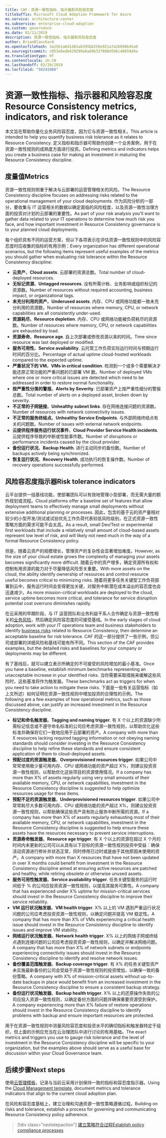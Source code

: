 ```yaml
---
title: CAF：资源一致性指标、指示器和风险容忍度
titleSuffix: Microsoft Cloud Adoption Framework for Azure
ms.service: architecture-center
ms.subservice: enterprise-cloud-adoption
ms.custom: governance
ms.date: 02/11/2019
description: 资源一致性指标、指示器和风险容忍度
author: BrianBlanchard
ms.openlocfilehash: 3a2561a6d1d81a6395bb256e921a7a26898b45a0
ms.sourcegitcommit: c053e6edb429299a0ad9b327888d596c48859d4a
ms.translationtype: HT
ms.contentlocale: zh-CN
ms.lasthandoff: 03/20/2019
ms.locfileid: "58241988"
---
```

# <a name="resource-consistency-metrics-indicators-and-risk-tolerance"></a><span data-ttu-id="38b20-103">资源一致性指标、指示器和风险容忍度</span><span class="sxs-lookup"><span data-stu-id="38b20-103">Resource Consistency metrics, indicators, and risk tolerance</span></span>

<span data-ttu-id="38b20-104">本文旨在帮助你量化业务风险容忍度，因为它与资源一致性相关。</span><span class="sxs-lookup"><span data-stu-id="38b20-104">This article is intended to help you quantify business risk tolerance as it relates to Resource Consistency.</span></span> <span data-ttu-id="38b20-105">定义指标和指示器可帮助你创建一个业务案例，用于在资源一致性规则的成熟度方面进行投资。</span><span class="sxs-lookup"><span data-stu-id="38b20-105">Defining metrics and indicators helps you create a business case for making an investment in maturing the Resource Consistency discipline.</span></span>

## <a name="metrics"></a><span data-ttu-id="38b20-106">度量值</span><span class="sxs-lookup"><span data-stu-id="38b20-106">Metrics</span></span>

<span data-ttu-id="38b20-107">资源一致性规则侧重于解决与云部署的运营管理相关的风险。</span><span class="sxs-lookup"><span data-stu-id="38b20-107">The Resource Consistency discipline focuses on addressing risks related to the operational management of your cloud deployments.</span></span> <span data-ttu-id="38b20-108">作为风险分析的一部分，要收集与 IT 运营相关的数据以确定面临的风险程度，以及资源一致性治理方面的投资对计划的云部署的重要性。</span><span class="sxs-lookup"><span data-stu-id="38b20-108">As part of your risk analysis you'll want to gather data related to your IT operations to determine how much risk you face, and how important investment in Resource Consistency governance is to your planned cloud deployments.</span></span>

<span data-ttu-id="38b20-109">每个组织具有不同的运营方案，但以下各项表示在评估资源一致性规则中的风险容忍度时应收集的指标的有用示例：</span><span class="sxs-lookup"><span data-stu-id="38b20-109">Every organization has different operational scenarios, but the following items represent useful examples of the metrics you should gather when evaluating risk tolerance within the Resource Consistency discipline:</span></span>

- <span data-ttu-id="38b20-110">**云资产**。</span><span class="sxs-lookup"><span data-stu-id="38b20-110">**Cloud assets**.</span></span> <span data-ttu-id="38b20-111">云部署的资源总数。</span><span class="sxs-lookup"><span data-stu-id="38b20-111">Total number of cloud-deployed resources.</span></span>
- <span data-ttu-id="38b20-112">**无标记资源**。</span><span class="sxs-lookup"><span data-stu-id="38b20-112">**Untagged resources**.</span></span> <span data-ttu-id="38b20-113">没有所需计帐、业务影响或组织标记的资源数。</span><span class="sxs-lookup"><span data-stu-id="38b20-113">Number of resources without required accounting, business impact, or organizational tags.</span></span>
- <span data-ttu-id="38b20-114">**未充分利用的资产**。</span><span class="sxs-lookup"><span data-stu-id="38b20-114">**Underused assets**.</span></span> <span data-ttu-id="38b20-115">内存、CPU 或网络功能都一致未充分利用的资源数。</span><span class="sxs-lookup"><span data-stu-id="38b20-115">Number of resources where memory, CPU, or network capabilities are all consistently under-used.</span></span>
- <span data-ttu-id="38b20-116">**资源耗尽**。</span><span class="sxs-lookup"><span data-stu-id="38b20-116">**Resource depletion**.</span></span> <span data-ttu-id="38b20-117">内存、CPU 或网络功能被负荷耗尽的资源数。</span><span class="sxs-lookup"><span data-stu-id="38b20-117">Number of resources where memory, CPU, or network capabilities are exhausted by load.</span></span>
- <span data-ttu-id="38b20-118">**资源寿命**。</span><span class="sxs-lookup"><span data-stu-id="38b20-118">**Resource age**.</span></span> <span data-ttu-id="38b20-119">自上次部署或修改资源以来的时间。</span><span class="sxs-lookup"><span data-stu-id="38b20-119">Time since resource was last deployed or modified.</span></span>
- <span data-ttu-id="38b20-120">**服务可用性**。</span><span class="sxs-lookup"><span data-stu-id="38b20-120">**Service availability**.</span></span> <span data-ttu-id="38b20-121">云托管工作负荷实际运行时间与预期运行时间的百分比。</span><span class="sxs-lookup"><span data-stu-id="38b20-121">Percentage of actual uptime cloud-hosted workloads compared to the expected uptime.</span></span>
- <span data-ttu-id="38b20-122">**严重状况下的 VM**。</span><span class="sxs-lookup"><span data-stu-id="38b20-122">**VMs in critical condition**.</span></span> <span data-ttu-id="38b20-123">检测到一个或多个需要解决才能还原正常功能的严重问题的已部署 VM 数。</span><span class="sxs-lookup"><span data-stu-id="38b20-123">Number of deployed VMs where one or more critical issues are detected which need to be addressed in order to restore normal functionality.</span></span>
- <span data-ttu-id="38b20-124">**按严重性分类的警报**。</span><span class="sxs-lookup"><span data-stu-id="38b20-124">**Alerts by Severity**.</span></span> <span data-ttu-id="38b20-125">已部署资产上按严重性细分的警报总数。</span><span class="sxs-lookup"><span data-stu-id="38b20-125">Total number of alerts on a deployed asset, broken down by severity.</span></span>
- <span data-ttu-id="38b20-126">**不正常的子网链接**。</span><span class="sxs-lookup"><span data-stu-id="38b20-126">**Unhealthy subnet links**.</span></span> <span data-ttu-id="38b20-127">存在网络连接问题的资源数。</span><span class="sxs-lookup"><span data-stu-id="38b20-127">Number of resources with network connectivity issues.</span></span>
- <span data-ttu-id="38b20-128">**不正常的服务终结点**。</span><span class="sxs-lookup"><span data-stu-id="38b20-128">**Unhealthy Service Endpoints**.</span></span> <span data-ttu-id="38b20-129">与外部网络终结点有关的问题数。</span><span class="sxs-lookup"><span data-stu-id="38b20-129">Number of issues with external network endpoints.</span></span>
- <span data-ttu-id="38b20-130">**云提供程序服务运行状况事件**。</span><span class="sxs-lookup"><span data-stu-id="38b20-130">**Cloud Provider Service Health incidents**.</span></span> <span data-ttu-id="38b20-131">云提供程序导致的中断或性能事件数。</span><span class="sxs-lookup"><span data-stu-id="38b20-131">Number of disruptions or performance incidents caused by the cloud provider.</span></span>
- <span data-ttu-id="38b20-132">**备份运行状况**。</span><span class="sxs-lookup"><span data-stu-id="38b20-132">**Backup Health**.</span></span> <span data-ttu-id="38b20-133">进行主动同步的备份数。</span><span class="sxs-lookup"><span data-stu-id="38b20-133">Number of backups actively being synchronized.</span></span>
- <span data-ttu-id="38b20-134">**恢复运行状况**。</span><span class="sxs-lookup"><span data-stu-id="38b20-134">**Recovery Health**.</span></span> <span data-ttu-id="38b20-135">成功执行的恢复操作数。</span><span class="sxs-lookup"><span data-stu-id="38b20-135">Number of recovery operations successfully performed.</span></span>

## <a name="risk-tolerance-indicators"></a><span data-ttu-id="38b20-136">风险容忍度指示器</span><span class="sxs-lookup"><span data-stu-id="38b20-136">Risk tolerance indicators</span></span>

<span data-ttu-id="38b20-137">云平台提供一组基线功能，使部署团队可以有效地管理小型部署，而无需大量的额外规划或流程。</span><span class="sxs-lookup"><span data-stu-id="38b20-137">Cloud platforms offer a baseline set of features that allow deployment teams to effectively manage small deployments without extensive additional planning or processes.</span></span> <span data-ttu-id="38b20-138">因此，包含的基于云的资产量相对较少的小型开发/测试或试验优先工作负荷代表较低风险级别，在正式资源一致性策略方面的需求可能不会太高。</span><span class="sxs-lookup"><span data-stu-id="38b20-138">As a result, small Dev/Test or experimental first workloads that include a relatively small amount of cloud-based assets represent low level of risk, and will likely not need much in the way of a formal Resource Consistency policy.</span></span>

<span data-ttu-id="38b20-139">但是，随着云资产的规模增长，管理资产的复杂性会显著增加难度。</span><span class="sxs-lookup"><span data-stu-id="38b20-139">However, as the size of your cloud estate grows the complexity of managing your assets becomes significantly more difficult.</span></span> <span data-ttu-id="38b20-140">随着云中的资产增多，确定资源所有权和控制有用资源的能力对于尽量降低风险至关重要。</span><span class="sxs-lookup"><span data-stu-id="38b20-140">With more assets on the cloud, the ability identify ownership of resources and control resource useful becomes critical to minimizing risks.</span></span> <span data-ttu-id="38b20-141">随着将更多任务关键型工作负荷部署到云中，服务运行时间会变得更加关键，对服务中断潜在成本溢出的容忍度也会迅速减少。</span><span class="sxs-lookup"><span data-stu-id="38b20-141">As more mission-critical workloads are deployed to the cloud, service uptime becomes more critical, and tolerance for service disruption potential cost overruns diminishes rapidly.</span></span>

<span data-ttu-id="38b20-142">在云采用的早期阶段，与 IT 运营团队和业务利益干系人合作确定与资源一致性相关的[业务风险](business-risks.md)，然后确定风险容忍度的可接受基线。</span><span class="sxs-lookup"><span data-stu-id="38b20-142">In the early stages of cloud adoption, work with your IT operations team and business stakeholders to identify [business risks](business-risks.md) related to Resource Consistency, then determine an acceptable baseline for risk tolerance.</span></span> <span data-ttu-id="38b20-143">CAF 的这一部分提供了一些示例，但公司或部署的详细风险和基线可能有所不同。</span><span class="sxs-lookup"><span data-stu-id="38b20-143">This section of the CAF provides examples, but the detailed risks and baselines for your company or deployments may be different.</span></span>

<span data-ttu-id="38b20-144">有了基线后，就可以建立表示所确定的不可接受的风险增加的最小基准。</span><span class="sxs-lookup"><span data-stu-id="38b20-144">Once you have a baseline, establish minimum benchmarks representing an unacceptable increase in your identified risks.</span></span> <span data-ttu-id="38b20-145">当你需要采取措施来缓解这些风险时，这些基准将作为触发器。</span><span class="sxs-lookup"><span data-stu-id="38b20-145">These benchmarks act as triggers for when you need to take action to mitigate these risks.</span></span> <span data-ttu-id="38b20-146">下面是一些有关运营指标（如上文所述）如何证明在资源一致性规则中增加投资的合理性的示例。</span><span class="sxs-lookup"><span data-stu-id="38b20-146">The following are a few examples of how operational metrics, such as those discussed above, can justify an increased investment in the Resource Consistency discipline.</span></span>

- <span data-ttu-id="38b20-147">**标记和命名触发器**。</span><span class="sxs-lookup"><span data-stu-id="38b20-147">**Tagging and naming trigger**.</span></span> <span data-ttu-id="38b20-148">有 X 个以上的资源缺少所需标记信息或不遵守命名标准的公司应考虑资源一致性规则，以帮助优化这些标准并确保将它们一致地应用于云部署的资产。</span><span class="sxs-lookup"><span data-stu-id="38b20-148">A company with more than X resources lacking required tagging information or not obeying naming standards should consider investing in the Resource Consistency discipline to help refine these standards and ensure consistent application of them to cloud-deployed assets.</span></span>
- <span data-ttu-id="38b20-149">**预配过度的资源触发器**。</span><span class="sxs-lookup"><span data-stu-id="38b20-149">**Overprovisioned resources trigger**.</span></span> <span data-ttu-id="38b20-150">如果公司中常常使用极少量可用内存、CPU 或网络功能的资产超过 X%，则建议投资资源一致性规则，以帮助优化这些项目的资源使用情况。</span><span class="sxs-lookup"><span data-stu-id="38b20-150">If a company has more than X% of assets regularly using very small amounts of their available memory, CPU, or network capabilities, investment in the Resource Consistency discipline is suggested to help optimize resources usage for these items.</span></span>
- <span data-ttu-id="38b20-151">**预配不足的资源触发器**。</span><span class="sxs-lookup"><span data-stu-id="38b20-151">**Underprovisioned resources trigger**.</span></span> <span data-ttu-id="38b20-152">如果公司中常常耗尽大多数可用内存、CPU 或网络功能的资产超过 X%，则建议投资资源一致性规则，以帮助确保这些资产具有防止服务中断所需的资源。</span><span class="sxs-lookup"><span data-stu-id="38b20-152">If a company has more than X% of assets regularly exhausting most of their available memory, CPU, or network capabilities, investment in the Resource Consistency discipline is suggested to help ensure these assets have the resources necessary to prevent service interruptions.</span></span>
- <span data-ttu-id="38b20-153">**资源寿命触发器**。</span><span class="sxs-lookup"><span data-stu-id="38b20-153">**Resource age trigger**.</span></span> <span data-ttu-id="38b20-154">有 X 个以上的资源在超过 X 个月的时间内未更新的公司可以从具有以下目标的资源一致性规则投资中受益：确保活动资源进行修补并状态正常，同时停用已过时或是由于其他原因未使用的资产。</span><span class="sxs-lookup"><span data-stu-id="38b20-154">A company with more than X resources that have not been updated in over X months could benefit from investment in the Resource Consistency discipline aimed at ensuring active resources are patched and healthy, while retiring obsolete or otherwise unused assets.</span></span>  
- <span data-ttu-id="38b20-155">**服务可用性触发器**。</span><span class="sxs-lookup"><span data-stu-id="38b20-155">**Service availability trigger**.</span></span> <span data-ttu-id="38b20-156">任务关键型服务的运行时间低于 % 的公司应投资资源一致性规则，以提高其服务可靠性。</span><span class="sxs-lookup"><span data-stu-id="38b20-156">A company that has experienced under X% uptime for mission-critical services should invest in the Resource Consistency discipline to improve their service reliability.</span></span>
- <span data-ttu-id="38b20-157">**VM 运行状况触发器**。</span><span class="sxs-lookup"><span data-stu-id="38b20-157">**VM health trigger**.</span></span> <span data-ttu-id="38b20-158">X% 以上的 VM 遇到严重运行状况问题的公司应考虑投资资源一致性规则，以确定问题并提高 VM 稳定性。</span><span class="sxs-lookup"><span data-stu-id="38b20-158">A company that has more than X% of VMs experiencing a critical health issue should invest in the Resource Consistency discipline to identify issues and improve VM stability.</span></span>
- <span data-ttu-id="38b20-159">**网络运行状况触发器**。</span><span class="sxs-lookup"><span data-stu-id="38b20-159">**Network health trigger**.</span></span> <span data-ttu-id="38b20-160">X% 以上的网络子网或终结点遇到连接问题的公司应考虑投资资源一致性规则，以确定并解决网络问题。</span><span class="sxs-lookup"><span data-stu-id="38b20-160">A company that has more than X% of network subnets or endpoints experiencing connectivity issues should invest in the Resource Consistency discipline to identify and resolve network issues.</span></span>
- <span data-ttu-id="38b20-161">**备份覆盖范围触发器**。</span><span class="sxs-lookup"><span data-stu-id="38b20-161">**Backup coverage trigger**.</span></span> <span data-ttu-id="38b20-162">有 X% 的任务关键型资产未实施最新备份的公司会受益于资源一致性规则的投资增加，以确保一致的备份策略。</span><span class="sxs-lookup"><span data-stu-id="38b20-162">A company with X% of mission-critical assets without up-to-date backups in place would benefit from an increased investment in the Resource Consistency discipline to ensure a consistent backup strategy.</span></span>
- <span data-ttu-id="38b20-163">**备份运行状况触发器**。</span><span class="sxs-lookup"><span data-stu-id="38b20-163">**Backup health trigger**.</span></span> <span data-ttu-id="38b20-164">X% 以上的还原操作失败的公司应投入资源一致性规则，以确定备份方面的问题并确保重要资源受到保护。</span><span class="sxs-lookup"><span data-stu-id="38b20-164">A company experiencing more than X% failure of restore operations should invest in the Resource Consistency discipline to identify problems with backup and ensure important resources are protected.</span></span>

<span data-ttu-id="38b20-165">用于在资源一致性规则中测量风险容忍度和投资水平的确切指标和触发器特定于组织，但上面的示例应充当在云治理团队中进行讨论的有用基础。</span><span class="sxs-lookup"><span data-stu-id="38b20-165">The exact metrics and triggers you use to gauge risk tolerance and the level of investment in the Resource Consistency discipline will be specific to your organization, but the examples above should serve as a useful base for discussion within your Cloud Governance team.</span></span>  

## <a name="next-steps"></a><span data-ttu-id="38b20-166">后续步骤</span><span class="sxs-lookup"><span data-stu-id="38b20-166">Next steps</span></span>

<span data-ttu-id="38b20-167">使用[云管理模板](./template.md)，记录与当前云采用计划保持一致的指标和容忍度指示器。</span><span class="sxs-lookup"><span data-stu-id="38b20-167">Using the [Cloud Management template](./template.md), document metrics and tolerance indicators that align to the current cloud adoption plan.</span></span>

<span data-ttu-id="38b20-168">在风险和容忍度基础上，建立治理和沟通资源一致性策略遵循过程。</span><span class="sxs-lookup"><span data-stu-id="38b20-168">Building on risks and tolerance, establish a process for governing and communicating Resource Consistency policy adherence.</span></span>

> [!div class="nextstepaction"]
> [<span data-ttu-id="38b20-169">建立策略符合过程</span><span class="sxs-lookup"><span data-stu-id="38b20-169">Establish policy compliance processes</span></span>](compliance-processes.md)
